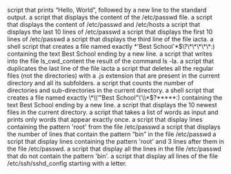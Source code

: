  script that prints “Hello, World”, followed by a new line to the standard output.
a script that displays the content of the /etc/passwd file.
a script that displays the content of /etc/passwd and /etc/hosts
a script that displays the last 10 lines of /etc/passwd
a script that displays the first 10 lines of /etc/passwd
a script that displays the third line of the file iacta.
a shell script that creates a file named exactly \*\'Best School\'\*$\?\*\*\*\*\*:) containing the text Best School ending by a new line.
a script that writes into the file ls_cwd_content the result of the command ls -la.
a script that duplicates the last line of the file iacta
a script that deletes all the regular files (not the directories) with a .js extension that are present in the current directory and all its subfolders.
a script that counts the number of directories and sub-directories in the current directory.
a shell script that creates a file named exactly \*\\'"Best School"\'\\*$\?\*\*\*\*\*:) containing the text Best School ending by a new line.
a script that displays the 10 newest files in the current directory.
a script that takes a list of words as input and prints only words that appear exactly once.
a script that display lines containing the pattern 'root' from the file /etc/passwd
a script that displays the number of lines that contain the pattern “bin” in the file /etc/passwd
a script that display lines containing the pattern 'root' and 3 lines after them in the file /etc/passwd.
a script that display all the lines in the file /etc/passwd that do not contain the pattern 'bin'.
a script that display all lines of the file /etc/ssh/sshd_config starting with a letter.
